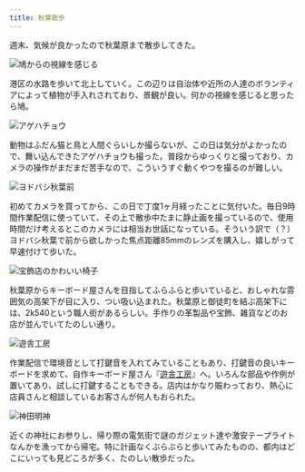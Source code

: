 ```yaml
---
title: 秋葉散歩
---
```

週末、気候が良かったので秋葉原まで散歩してきた。

![](https://lh4.googleusercontent.com/31la2pcYPhP2s9OchQZ57eR75ftIvwVMJY8WzaPi80EDOCl_aS91oq4q2Usk7VFKugpAVxTiXyQ1BkrmD8syB7guW_HkQsbW5B_M2G0xa05ziBDMCkAFlx5BeKj-4DYDwCQbxVr84N4sjjgWqSU-K8E "鳩からの視線を感じる")

港区の水路を歩いて北上していく。この辺りは自治体や近所の人達のボランティアによって植物が手入れされており、景観が良い。何かの視線を感じると思ったら鳩。

![](https://lh4.googleusercontent.com/4f_NkICfJi2_D6EjwXwESERucxlPgJyAQEhzA3u_LmHthlZQF4PNFvOnPDKX1P93sdLpqE2DTJgoyjZjweDgG0hl8RhMf_7PSxPmCT918FyQAFQlP_PrmxjdExsD9GNDpJ-ogd9LSOSuZRfezCPm9Og "アゲハチョウ")

動物はふだん猫と鳥と人間ぐらいしか撮らないが、この日は気分がよかったので、舞い込んできたアゲハチョウも撮った。普段からゆっくりと撮っており、カメラの操作がまだまだ苦手なので、こういうすぐ動くやつを撮るのが難しい。

![](https://lh4.googleusercontent.com/JkwussZf0P32FyFgjDQb5RJv9CJx6GRJ_rtjrBTEOVNtBEDUQ1oufSeQX3lI9JPZLspPngye7FjV2gXY_IUJ_daoBxZOeFLtWx8XeF_qGlvqtfTpgjhjPfclGL5sIOlND1c_HuRKXFxPtga_HjEhuIU "ヨドバシ秋葉前")

初めてカメラを買ってから、この日で丁度1ヶ月経ったことに気付いた。毎日9時間作業配信に使っていて、その上で散歩中たまに静止画を撮っているので、使用時間だけ考えるとこのカメラには相当お世話になっている。そういう訳で（？）ヨドバシ秋葉で前から欲しかった焦点距離85mmのレンズを購入し、嬉しがって早速付けて歩いた。

![](https://lh5.googleusercontent.com/PQD0fh9qXxjmkBRFS_1mDGkOBex6C_89fpqVyfK0lrlEq9Z0ji-YN_MM0V10vwR1gqmyRn3CM2FkgJzU52CnVY7ZDEhaQQMQz_qxDNvtrKXcoAkDceRHZkW71RDYrj9xGRdrTdkb_g8iePULvtD6e9c "宝飾店のかわいい椅子")

秋葉原からキーボード屋さんを目指してふらふらと歩いていると、おしゃれな雰囲気の高架下が目に入り、つい吸い込まれた。秋葉原と御徒町を結ぶ高架下には、2k540という職人街があるらしい。手作りの革製品や宝飾、雑貨などのお店が並んでいてたのしい通り。

![](https://lh4.googleusercontent.com/0XyS3E7PciHEK2nXFWuZMz-nhR5dqdz70zYamPamb0gAC0gczxOki0ZzX07O0FPQ5OgwY39o01tSaOeMintYl4jd62NItT5W7DSAAEbayQ-uhYzpIePLEhe4P2Gfg2rIGkDdpzyE0841ZBgLgBfdQh8 "遊舎工房")

作業配信で環境音として打鍵音を入れてみていることもあり、打鍵音の良いキーボードを求めて、自作キーボード屋さん『[遊舎工房](https://yushakobo.jp/)』へ。いろんな部品や作例が置いてあり、試しに打鍵することもできる。店内はかなり賑わっており、熱心に店員さんと相談しているお客さんが何人もおられた。

![](https://lh4.googleusercontent.com/nNjsOn65gzplHPC7D7BXlDaJ68JnBgyifZcHZzhsUpVvefxaHhJKb_x-yKG3JY54VuES3mj8_Tb0atzhoUOgucYy_s084qyQlgING56EijXN1om2DFX-8vd_xLEqMLqxNzLJT2FeqLK1xcYt1RYLOhw "神田明神")

近くの神社にお参りし、帰り際の電気街で謎のガジェット達や激安テープライトなんかを漁ってから帰宅。特に計画なくぶらぶらと歩いてみたものの、都内はどこにいっても見どころが多く、たのしい散歩だった。

